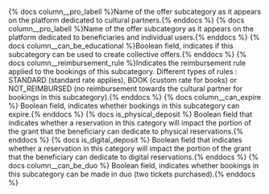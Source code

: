 {% docs column__pro_labell %}Name of the offer subcategory as it appears on the platform dedicated to cultural partners.{% enddocs %}
{% docs column__pro_labell %}Name of the offer subcategory as it appears on the platform dedicated to beneficiaries and individual users.{% enddocs %}
{% docs column__can_be_educational %}Boolean field, indicates if this subcategory can be used to create collective offers.{% enddocs %}
{% docs column__reimbursement_rule %}Indicates the reimbursement rule applied to the bookings of this subcategory. Different types of rules : STANDARD (standard rate applies), BOOK (custom rate for books) or NOT_REIMBURSED (no reimbursement towards the cultural partner for bookings in this subcategory).{% enddocs %}
{% docs column__can_expire %} Boolean field, indicates whether bookings in this subcategory can expire.{% enddocs %}
{% docs is_physical_deposit %} Boolean field that indicates whether a reservation in this category will impact the portion of the grant that the beneficiary can dedicate to physical reservations.{% enddocs %}
{% docs is_digital_deposit %} Boolean field that indicates whether a reservation in this category will impact the portion of the grant that the beneficiary can dedicate to digital reservations.{% enddocs %}
{% docs column__can_be_duo %} Boolean field, indicates whether bookings in this subcategory can be made in duo (two tickets purchased).{% enddocs %}

